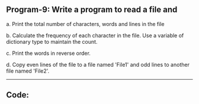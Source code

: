 ## Program-9: Write a program to read a file and

a. Print the total number of characters, words and lines in the file

b. Calculate the frequency of each character in the file. Use a variable of dictionary type to maintain the count.

c. Print the words in reverse order.

d. Copy even lines of the file to a file named 'File1' and odd lines to another file named 'File2'.

---

## Code:

```
